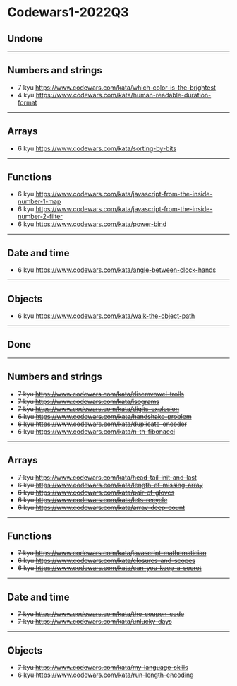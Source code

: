 # Codewars1-2022Q3

## Undone

---

## Numbers and strings

- 7 kyu https://www.codewars.com/kata/which-color-is-the-brightest
- 4 kyu https://www.codewars.com/kata/human-readable-duration-format

---

## Arrays

- 6 kyu https://www.codewars.com/kata/sorting-by-bits

---

## Functions

- 6 kyu https://www.codewars.com/kata/javascript-from-the-inside-number-1-map
- 6 kyu https://www.codewars.com/kata/javascript-from-the-inside-number-2-filter
- 6 kyu https://www.codewars.com/kata/power-bind

---

## Date and time

- 6 kyu https://www.codewars.com/kata/angle-between-clock-hands

---

## Objects

- 6 kyu https://www.codewars.com/kata/walk-the-object-path

---

## Done

---

## Numbers and strings

- ~~7 kyu https://www.codewars.com/kata/disemvowel-trolls~~
- ~~7 kyu https://www.codewars.com/kata/isograms~~
- ~~7 kyu https://www.codewars.com/kata/digits-explosion~~
- ~~6 kyu https://www.codewars.com/kata/handshake-problem~~
- ~~6 kyu https://www.codewars.com/kata/duplicate-encoder~~
- ~~6 kyu https://www.codewars.com/kata/n-th-fibonacci~~

---

## Arrays

- ~~7 kyu https://www.codewars.com/kata/head-tail-init-and-last~~
- ~~6 kyu https://www.codewars.com/kata/length-of-missing-array~~
- ~~6 kyu https://www.codewars.com/kata/pair-of-gloves~~
- ~~6 kyu https://www.codewars.com/kata/lets-recycle~~
- ~~6 kyu https://www.codewars.com/kata/array-deep-count~~

---

## Functions

- ~~7 kyu https://www.codewars.com/kata/javascript-mathematician~~
- ~~6 kyu https://www.codewars.com/kata/closures-and-scopes~~
- ~~6 kyu https://www.codewars.com/kata/can-you-keep-a-secret~~

---

## Date and time

- ~~7 kyu https://www.codewars.com/kata/the-coupon-code~~
- ~~7 kyu https://www.codewars.com/kata/unlucky-days~~

---

## Objects

- ~~7 kyu https://www.codewars.com/kata/my-language-skills~~
- ~~6 kyu https://www.codewars.com/kata/run-length-encoding~~
